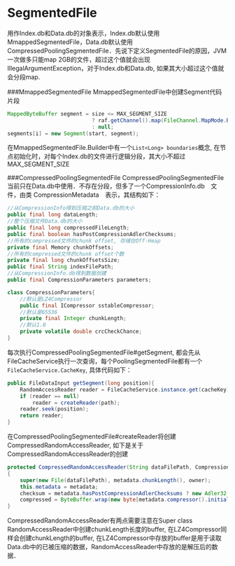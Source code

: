 # SegmentedFile
用作Index.db和Data.db的对象表示，Index.db默认使用MmappedSegmentedFile，Data.db默认使用 CompressedPoolingSegmentedFile．先说下定义SegmentedFile的原因，JVM一次做多只能map 2GB的文件，超过这个值就会出现IllegalArgumentException，对于Index.db和Data.db, 如果其大小超过这个值就会分段map.

###MmappedSegmentedFile
MmappedSegmentedFile中创建Segment代码片段
```java
MappedByteBuffer segment = size <= MAX_SEGMENT_SIZE
                           ? raf.getChannel().map(FileChannel.MapMode.READ_ONLY, start, size)
                           : null;
segments[i] = new Segment(start, segment);
```

在MmappedSegmentedFile.Builder中有一个`List<Long> boundaries`概念, 在节点初始化时，对每个Index.db的文件进行逻辑分段，其大小不超过MAX_SEGMENT_SIZE

###CompressedPoolingSegmentedFile
CompressedPoolingSegmentedFile当前只在Data.db中使用．不存在分段，但多了一个CompressionInfo.db　文件，由类 CompressionMetadata　表示，其结构如下：
```java
//从CompressionInfo得到压缩之前Data.db的大小
public final long dataLength;
//整个压缩文件Data.db的大小
public final long compressedFileLength;
public final boolean hasPostCompressionAdlerChecksums;
//所有的compressed文件的chunk offset, 存储在Off-Heap
private final Memory chunkOffsets;
//所有的compressed文件的chunk offset个数
private final long chunkOffsetsSize;
public final String indexFilePath;
//从CompressionInfo.db得到数据创建
public final CompressionParameters parameters;
```

```java
class CompressionParameters{
    //默认是LZ4Compressor
    public final ICompressor sstableCompressor;
    //默认是65536
    private final Integer chunkLength;
    //默认1.0
    private volatile double crcCheckChance;
}
```
每次执行CompressedPoolingSegmentedFile#getSegment, 都会先从FileCacheService执行一次查询，每个PoolingSegmentedFile都有一个`FileCacheService.CacheKey`, 具体代码如下：
```java
public FileDataInput getSegment(long position){
    RandomAccessReader reader = FileCacheService.instance.get(cacheKey);
    if (reader == null)
        reader = createReader(path);
    reader.seek(position);
    return reader;
}
```
在CompressedPoolingSegmentedFile#createReader将创建CompressedRandomAccessReader, 如下是关于CompressedRandomAccessReader的创建
```java
protected CompressedRandomAccessReader(String dataFilePath, CompressionMetadata metadata, PoolingSegmentedFile owner)
{
    super(new File(dataFilePath), metadata.chunkLength(), owner);
    this.metadata = metadata;
    checksum = metadata.hasPostCompressionAdlerChecksums ? new Adler32() : new CRC32();
    compressed = ByteBuffer.wrap(new byte[metadata.compressor().initialCompressedBufferLength(metadata.chunkLength())]);
}
```
CompressedRandomAccessReader有两点需要注意在Super class RandomAccessReader中创建chunkLength长度的buffer, 在LZ4Compressor同样会创建chunkLength的buffer, 在LZ4Compressor中存放的buffer是用于读取Data.db中的已被压缩的数据，RandomAccessReader中存放的是解压后的数据．



